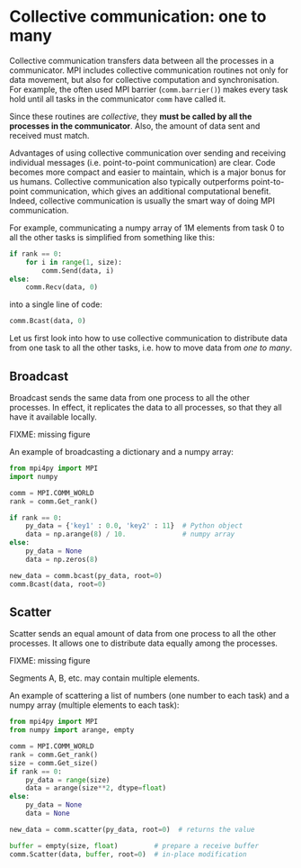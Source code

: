 # Collective communication: one to many

Collective communication transfers data between all the processes in a
communicator. MPI includes collective communication routines not only for
data movement, but also for collective computation and synchronisation. For
example, the often used MPI barrier (`comm.barrier()`) makes every task hold
until all tasks in the communicator `comm` have called it.

Since these routines are *collective*, they **must be called by all the
processes in the communicator**. Also, the amount of data sent and received
must match.

Advantages of using collective communication over sending and receiving
individual messages (i.e. point-to-point communication) are clear. Code
becomes more compact and easier to maintain, which is a major bonus for us
humans. Collective communication also typically outperforms point-to-point
communication, which gives an additional computational benefit. Indeed,
collective communication is usually the smart way of doing MPI communication.

For example, communicating a numpy array of 1M elements from task 0 to all
the other tasks is simplified from something like this:
```python
if rank == 0:
    for i in range(1, size):
        comm.Send(data, i)
else:
    comm.Recv(data, 0)
```

into a single line of code:
```python
comm.Bcast(data, 0)
```

Let us first look into how to use collective communication to distribute data
from one task to all the other tasks, i.e. how to move data from *one to many*.


## Broadcast

Broadcast sends the same data from one process to all the other processes. In
effect, it replicates the data to all processes, so that they all have it
available locally.

FIXME: missing figure

An example of broadcasting a dictionary and a numpy array:
```python
from mpi4py import MPI
import numpy

comm = MPI.COMM_WORLD
rank = comm.Get_rank()

if rank == 0:
    py_data = {'key1' : 0.0, 'key2' : 11}  # Python object
    data = np.arange(8) / 10.              # numpy array
else:
    py_data = None
    data = np.zeros(8)

new_data = comm.bcast(py_data, root=0)
comm.Bcast(data, root=0)
```


## Scatter

Scatter sends an equal amount of data from one process to all the other
processes. It allows one to distribute data equally among the processes.

FIXME: missing figure

Segments A, B, etc. may contain multiple elements.

An example of scattering a list of numbers (one number to each task) and a
numpy array (multiple elements to each task):
```python
from mpi4py import MPI
from numpy import arange, empty

comm = MPI.COMM_WORLD
rank = comm.Get_rank()
size = comm.Get_size()
if rank == 0:
    py_data = range(size)
    data = arange(size**2, dtype=float)
else:
    py_data = None
    data = None

new_data = comm.scatter(py_data, root=0)  # returns the value

buffer = empty(size, float)         # prepare a receive buffer
comm.Scatter(data, buffer, root=0)  # in-place modification
```
